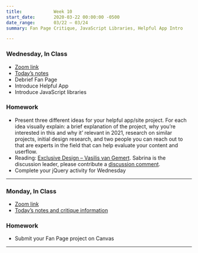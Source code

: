 ```yaml
---
title:            Week 10
start_date:       2020-03-22 00:00:00 -0500
date_range:       03/22 – 03/24
summary: Fan Page Critique, JavaScript Libraries, Helpful App Intro

---
```


### Wednesday, In Class

- [Zoom link](https://zoom.us/j/7047994536?pwd=RThBZ0oyWHd5M2RZcmFNQUVwUFJHUT09)
- [Today&rsquo;s notes](https://paper.dropbox.com/doc/Penn-Week-10b-Fan-Page-Debrief-JavaScript-LibrariesjQuery--BHfmu5kpS8UwSx~IyZDRRiSCAQ-hHHe5kPLd0OIvVQd2xujY)
- Debrief Fan Page
- Introduce Helpful App
- Introduce JavaScript libraries

### Homework
- Present three different ideas for your helpful app/site project. For each idea visually explain: a brief explanation of the project, why you&rsquo;re interested in this and why it&rsquo; relevant in 2021, research on similar projects, initial design research, and two people you can reach out to that are experts in the field that can help evaluate your content and userflow.
- Reading: [Exclusive Design – Vasilis van Gemert](https://exclusive-design.vasilis.nl/). Sabrina is the discussion leader, please contribute a [discussion comment](https://paper.dropbox.com/doc/Penn-Art-of-Web-S21-Reading-Reflections--BHd5R0HQvaKv0SG9scYPox0MAQ-S1JiF65jZGoyxtwx4EUPf).
- Complete your jQuery activity for Wednesday

---

### Monday, In Class

- [Zoom link](https://zoom.us/j/7047994536?pwd=RThBZ0oyWHd5M2RZcmFNQUVwUFJHUT09)
- [Today&rsquo;s notes and critique information](https://paper.dropbox.com/doc/Critique-2-Fan-Page--BHbtVhqsacw5LJVhADa9zqVcAQ-E76buTMxzN7t7XrRlJJOP)

### Homework
- Submit your Fan Page project on Canvas

---